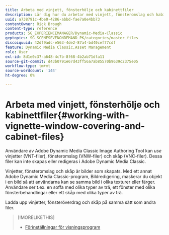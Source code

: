 ```yaml
---
title: Arbeta med vinjett, fönsterhölje och kabinettfiler
description: Lär dig hur du arbetar med vinjett, fönsteromslag och kabinettfiler i Adobe Dynamic Media Classic.
uuid: a738791c-4be0-4286-abbd-fae7a0e4bb73
contentOwner: Rick Brough
content-type: reference
products: SG_EXPERIENCEMANAGER/Dynamic-Media-Classic
geptopics: SG_SCENESEVENONDEMAND_PK/categories/master_files
discoiquuid: 42df9adc-e563-4de2-87a4-bd40cef77cdf
feature: Dynamic Media Classic,Asset Management
role: User
exl-id: 8d1e0c37-a648-4c7b-8f68-4b2ab71dfa11
source-git-commit: d43b0791e67d43ff56a7ab85570b9639c2375e05
workflow-type: tm+mt
source-wordcount: '144'
ht-degree: 0%

---
```


# Arbeta med vinjett, fönsterhölje och kabinettfiler{#working-with-vignette-window-covering-and-cabinet-files}

Användare av Adobe Dynamic Media Classic Image Authoring Tool kan *use* vinjetter (VNT-filer), fönsteromslag (VNW-filer) och skåp (VNC-filer). Dessa filer kan inte skapas eller redigeras i Adobe Dynamic Media Classic.

Vinjetter, fönsteromslag och skåp är bilder som skapats. Med ett annat Adobe Dynamic Media Classic-program, Bildredigering, maskerar du objekt i en bild så att användarna kan se samma bild i olika texturer eller färger. Användare ser t.ex. en soffa med olika typer av trä, ett fönster med olika fönsterbehandlingar eller ett skåp med olika typer av trä.

Ladda upp vinjetter, fönsteröverdrag och skåp på samma sätt som andra filer.

>[!MORELIKETHIS]
>
>* [Förinställningar för visningsprogram](application-setup.md#viewer_presets)

